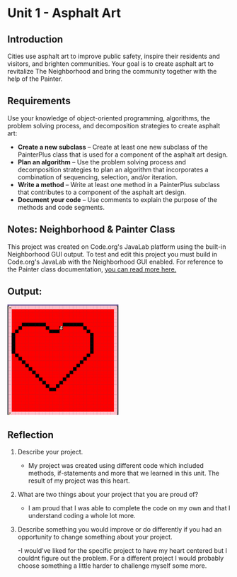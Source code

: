 # Unit 1 - Asphalt Art

## Introduction

Cities use asphalt art to improve public safety, inspire their residents and visitors, and brighten communities. Your goal is to create asphalt art to revitalize The Neighborhood and bring the community together with the help of the Painter.

## Requirements

Use your knowledge of object-oriented programming, algorithms, the problem solving process, and decomposition strategies to create asphalt art:
- **Create a new subclass** – Create at least one new subclass of the PainterPlus class that is used for a component of the asphalt art design.
- **Plan an algorithm** – Use the problem solving process and decomposition strategies to plan an algorithm that incorporates a combination of sequencing, selection, and/or iteration.
- **Write a method** – Write at least one method in a PainterPlus subclass that contributes to a component of the asphalt art design.
- **Document your code** – Use comments to explain the purpose of the methods and code segments.

## Notes: Neighborhood & Painter Class

This project was created on Code.org's JavaLab platform using the built-in Neighborhood GUI output. To test and edit this project you must build in Code.org's JavaLab with the Neighborhood GUI enabled. For reference to the Painter class documentation, [you can read more here.](https://studio.code.org/docs/ide/javalab/classes/Painter)

## Output:

![The output of my asphalt project](HeartDesign.png)

## Reflection

1. Describe your project.

   - My project was created using different code which included methods, if-statements and more that we learned in this unit. The result of my project was this heart.

2. What are two things about your project that you are proud of?

   - I am proud that I was able to complete the code on my own and that I understand coding a whole lot more.

3. Describe something you would improve or do differently if you had an opportunity to change something about your project.

   -I would've liked for the specific project to have my heart centered but I couldnt figure out the problem. For a different project I would probably choose something a little harder to challenge myself some more. 